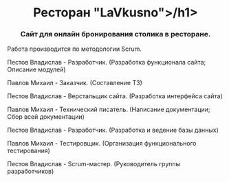 <h1 align="center">Ресторан "LaVkusno">/h1>
<h3 align="center">Сайт для онлайн бронирования столика в ресторане.</h3>

Работа производится по методологии Scrum.

Пестов Владислав - Разработчик. 
(Разработка функционала сайта; Описание модулей)

Павлов Михаил - Заказчик. 
(Составление ТЗ)

Пестов Владислав - Верстальщик сайта.
(Разработка интерфейса сайта)

Павлов Михаил - Технический писатель.
(Написание документации; Сбор всей документации)

Пестов Владислав - Разработчик.	
(Разработка и ведение базы данных)

Павлов Михаил - Тестировщик. 
(Организация функционального тестирования)

Пестов Владислав - Scrum-мастер. 
(Руководитель группы разработчиков)
